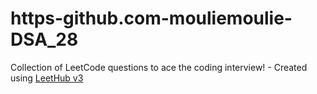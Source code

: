 # https-github.com-mouliemoulie-DSA_28
Collection of LeetCode questions to ace the coding interview! - Created using [LeetHub v3](https://github.com/raphaelheinz/LeetHub-3.0)
